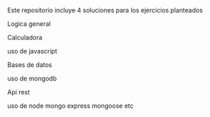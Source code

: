 Este repositorio incluye 4 soluciones para los ejercicios planteados

Logica general


Calculadora

uso de javascript

Bases de datos

uso de mongodb

Api rest

uso de node mongo express mongoose etc
